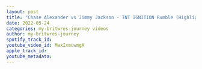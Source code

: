 ```yaml
---
layout: post
title: "Chase Alexander vs Jimmy Jackson - TNT IGNITION Rumble (Highlights)"
date: 2022-05-24
categories: my-britwres-journey videos
author: my-britwres-journey
spotify_track_id: 
youtube_video_id: MaxIxmuwmgA
apple_track_id: 
youtube_metadata: 
---
```

